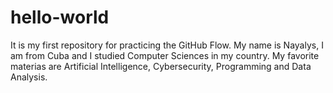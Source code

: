 # hello-world
It is my first repository for practicing the GitHub Flow.
My name is Nayalys, I am from Cuba and I studied Computer Sciences in my country. My favorite materias are Artificial Intelligence, Cybersecurity, Programming and Data Analysis.  
